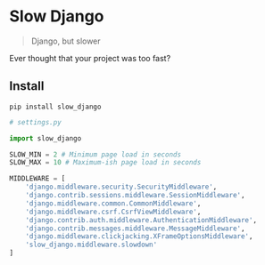 # Slow Django

> Django, but slower

Ever thought that your project was too fast?

## Install
```
pip install slow_django
```

```python
# settings.py

import slow_django

SLOW_MIN = 2 # Minimum page load in seconds
SLOW_MAX = 10 # Maximum-ish page load in seconds

MIDDLEWARE = [
    'django.middleware.security.SecurityMiddleware',
    'django.contrib.sessions.middleware.SessionMiddleware',
    'django.middleware.common.CommonMiddleware',
    'django.middleware.csrf.CsrfViewMiddleware',
    'django.contrib.auth.middleware.AuthenticationMiddleware',
    'django.contrib.messages.middleware.MessageMiddleware',
    'django.middleware.clickjacking.XFrameOptionsMiddleware',
    'slow_django.middleware.slowdown'
]
```